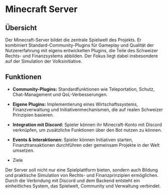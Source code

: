 # Minecraft Server
## Übersicht

Der Minecraft-Server bildet die zentrale Spielwelt des Projekts. Er kombiniert Standard-Community-Plugins für Gameplay und Qualität der Nutzererfahrung mit eigens entwickelten Plugins, die Teile des Schweizer Rechts- und Finanzsystems abbilden. Der Fokus liegt dabei insbesondere auf der Simulation der Volksinitiative.

## Funktionen

- **Community-Plugins:** Standardfunktionen wie Teleportation, Schutz, Chat-Management und QoL-Verbesserungen.

- **Eigene Plugins:** Implementierung eines Wirtschaftssystems, Finanzverwaltung und Initiativenmechanismen, die auf realen Schweizer Prinzipien basieren.

- **Integration mit Discord:** Spieler können ihr Minecraft-Konto mit Discord verknüpfen, um zusätzliche Funktionen über den Bot nutzen zu können.

- **Events & Interaktionen:** Spieler können Initiativen starten, Finanztransaktionen durchführen oder gemeinsam Projekte in der Welt umsetzen.

- Ziele

Der Server soll nicht nur eine Spielplattform bieten, sondern auch Bildung und praktische Simulation von Rechts- und Finanzprinzipien ermöglichen. Durch die Verbindung mit Discord und dem Backend entsteht ein einheitliches System, das Spielwelt, Community und Verwaltung verbindet.